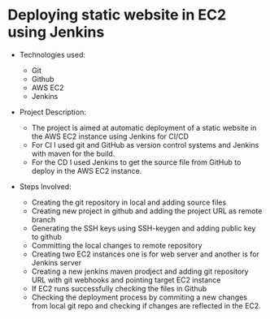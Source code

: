 # Deploying static website in EC2 using Jenkins 
*   Technologies used:
      *   Git
      *   Github
      *   AWS EC2
      *   Jenkins

*   Project Description:
       *   The project is aimed at automatic deployment of a static website in the AWS EC2 instance using Jenkins for CI/CD  
       *   For CI I used git and GitHub as version control systems and Jenkins with maven for the build.  
       *   For the CD I used Jenkins to get the source file from GitHub to deploy in the AWS EC2 instance.
 
*   Steps Involved:
      *   Creating the git repository in local and adding source files
      *   Creating new project in github and adding the project URL as remote branch
      *   Generating the SSH keys using SSH-keygen and adding public key to github
      *   Committing the local changes to remote repository
      *   Creating two EC2 instances one is for web server and another is for Jenkins server
      *   Creating a new jenkins maven prodject and adding git repository URL with git webhooks and pointing target EC2 instance
      *   If EC2 runs successfully checking the files in Github 
      *   Checking the deployment process by commiting a new changes from local git repo and checking if changes are reflected in the EC2.
  
  	

